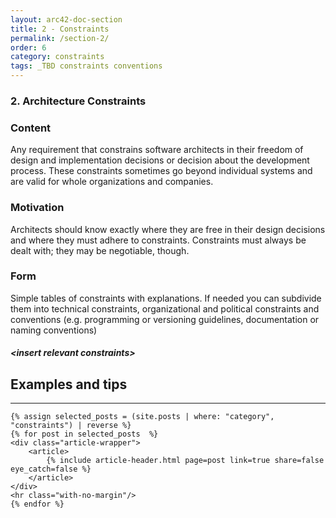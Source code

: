 ```yaml
---
layout: arc42-doc-section
title: 2 - Constraints
permalink: /section-2/
order: 6
category: constraints
tags: _TBD constraints conventions
---
```


### 2. Architecture Constraints


<div class="arc42-help" markdown="1">

### Content

Any requirement that constrains software architects in their freedom of design and implementation decisions or decision about the development process. These constraints sometimes go beyond individual systems and are valid for whole organizations and companies.


### Motivation
Architects should know exactly where they are free in their design decisions and where they must adhere to constraints.
Constraints must always be dealt with; they may be negotiable, though.

### Form
Simple tables of constraints with explanations. If needed you can subdivide them into technical constraints, organizational and political constraints and conventions (e.g. programming or versioning guidelines, documentation or naming conventions)

</div>

#### _&lt;insert relevant constraints>_



## Examples and tips

<div id="search-results">
    <hr id="first-hr" class="with-no-margin"/>

    {% assign selected_posts = (site.posts | where: "category", "constraints") | reverse %}
    {% for post in selected_posts  %}
    <div class="article-wrapper">
        <article>
            {% include article-header.html page=post link=true share=false eye_catch=false %}
        </article>
    </div>
    <hr class="with-no-margin"/>
    {% endfor %}
</div>
